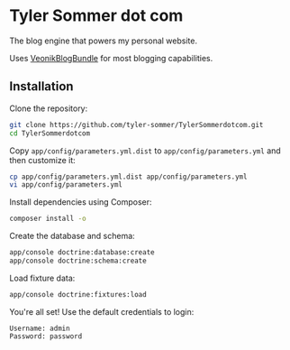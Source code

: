 Tyler Sommer dot com
====================

The blog engine that powers my personal website.

Uses [VeonikBlogBundle](https://github.com/veonik/VeonikBlogBundle) for most blogging capabilities.


Installation
------------

Clone the repository:

```bash
git clone https://github.com/tyler-sommer/TylerSommerdotcom.git
cd TylerSommerdotcom
```

Copy `app/config/parameters.yml.dist` to `app/config/parameters.yml` and then customize it:

```bash
cp app/config/parameters.yml.dist app/config/parameters.yml
vi app/config/parameters.yml
```

Install dependencies using Composer:

```bash
composer install -o
```

Create the database and schema:

```bash
app/console doctrine:database:create
app/console doctrine:schema:create
```

Load fixture data:

```bash
app/console doctrine:fixtures:load
```


You're all set! Use the default credentials to login:

```
Username: admin
Password: password
```
